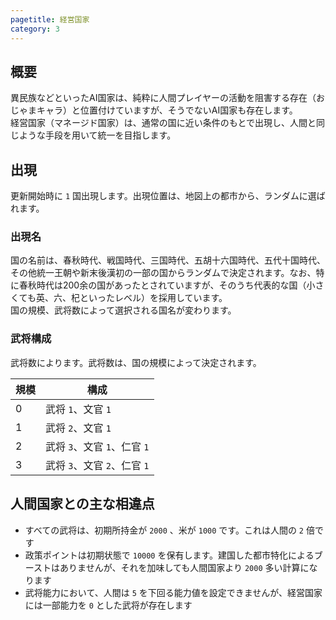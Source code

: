 ```yaml
---
pagetitle: 経営国家
category: 3
---
```


## 概要

異民族などといったAI国家は、純粋に人間プレイヤーの活動を阻害する存在（おじゃまキャラ）と位置付けていますが、そうでないAI国家も存在します。  
経営国家（マネージド国家）は、通常の国に近い条件のもとで出現し、人間と同じような手段を用いて統一を目指します。

## 出現

更新開始時に `1` 国出現します。出現位置は、地図上の都市から、ランダムに選ばれます。

### 出現名

国の名前は、春秋時代、戦国時代、三国時代、五胡十六国時代、五代十国時代、その他統一王朝や新末後漢初の一部の国からランダムで決定されます。なお、特に春秋時代は200余の国があったとされていますが、そのうち代表的な国（小さくても英、六、杞といったレベル）を採用しています。  
国の規模、武将数によって選択される国名が変わります。

### 武将構成

武将数によります。武将数は、国の規模によって決定されます。

| 規模 | 構成 |
| -- | -- |
| 0 | 武将 `1`、文官 `1` |
| 1 | 武将 `2`、文官 `1` |
| 2 | 武将 `3`、文官 `1`、仁官 `1` |
| 3 | 武将 `3`、文官 `2`、仁官 `1` |

## 人間国家との主な相違点

* すべての武将は、初期所持金が `2000` 、米が `1000` です。これは人間の `2` 倍です
* 政策ポイントは初期状態で `10000` を保有します。建国した都市特化によるブーストはありませんが、それを加味しても人間国家より `2000` 多い計算になります
* 武将能力において、人間は `5` を下回る能力値を設定できませんが、経営国家には一部能力を `0` とした武将が存在します
